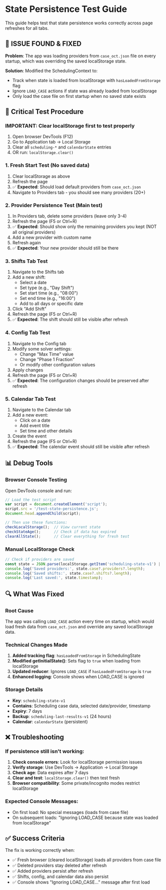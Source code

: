 # State Persistence Test Guide

This guide helps test that state persistence works correctly across page refreshes for all tabs.

## 🔧 **ISSUE FOUND & FIXED**

**Problem**: The app was loading providers from `case_oct.json` file on every startup, which was overriding the saved localStorage state.

**Solution**: Modified the SchedulingContext to:
- Track when state is loaded from localStorage with `hasLoadedFromStorage` flag
- Ignore `LOAD_CASE` actions if state was already loaded from localStorage
- Only load the case file on first startup when no saved state exists

## 🧪 **Critical Test Procedure**

### **IMPORTANT: Clear localStorage first to test properly**
1. Open browser DevTools (F12)
2. Go to Application tab → Local Storage
3. Clear all `scheduling-*` and `calendarState` entries
4. OR run: `localStorage.clear()`

### 1. **Fresh Start Test** (No saved data)
1. Clear localStorage as above
2. Refresh the page
3. ✅ **Expected**: Should load default providers from `case_oct.json`
4. Navigate to Providers tab - you should see many providers (20+)

### 2. **Provider Persistence Test** (Main test)
1. In Providers tab, delete some providers (leave only 3-4)
2. Refresh the page (F5 or Ctrl+R)
3. ✅ **Expected**: Should show only the remaining providers you kept (NOT all original providers)
4. Add a new provider with custom name
5. Refresh again
6. ✅ **Expected**: Your new provider should still be there

### 3. **Shifts Tab Test**
1. Navigate to the Shifts tab
2. Add a new shift:
   - Select a date
   - Set type (e.g., "Day Shift")
   - Set start time (e.g., "08:00")
   - Set end time (e.g., "16:00")
   - Add to all days or specific date
3. Click "Add Shift"
4. Refresh the page (F5 or Ctrl+R)
5. ✅ **Expected**: The shift should still be visible after refresh

### 4. **Config Tab Test**
1. Navigate to the Config tab
2. Modify some solver settings:
   - Change "Max Time" value
   - Change "Phase 1 Fraction"
   - Or modify other configuration values
3. Apply changes
4. Refresh the page (F5 or Ctrl+R)
5. ✅ **Expected**: The configuration changes should be preserved after refresh

### 5. **Calendar Tab Test**  
1. Navigate to the Calendar tab
2. Add a new event:
   - Click on a date
   - Add event title
   - Set time and other details
3. Create the event
4. Refresh the page (F5 or Ctrl+R)
5. ✅ **Expected**: The calendar event should still be visible after refresh

## 📊 **Debug Tools**

### Browser Console Testing
Open DevTools console and run:
```javascript
// Load the test script
var script = document.createElement('script');
script.src = '/test-state-persistence.js';
document.head.appendChild(script);

// Then use these functions:
checkLocalStorage();  // View current state
checkStateAge();      // Check if data has expired
clearAllState();      // Clear everything for fresh test
```

### Manual LocalStorage Check
```javascript
// Check if providers are saved
const state = JSON.parse(localStorage.getItem('scheduling-state-v1') || '{}');
console.log('Saved providers:', state.case?.providers?.length);
console.log('Saved shifts:', state.case?.shifts?.length);
console.log('Last saved:', state.timestamp);
```

## 🔍 **What Was Fixed**

### Root Cause
The app was calling `LOAD_CASE` action every time on startup, which would load fresh data from `case_oct.json` and override any saved localStorage data.

### Technical Changes Made

1. **Added tracking flag**: `hasLoadedFromStorage` in SchedulingState
2. **Modified getInitialState()**: Sets flag to `true` when loading from localStorage
3. **Updated reducer**: Ignores `LOAD_CASE` if `hasLoadedFromStorage` is `true`
4. **Enhanced logging**: Console shows when LOAD_CASE is ignored

### Storage Details
- **Key**: `scheduling-state-v1`
- **Contains**: Scheduling case data, selected date/provider, timestamp
- **Expiry**: 7 days
- **Backup**: `scheduling-last-results-v1` (24 hours)
- **Calendar**: `calendarState` (persistent)

## ❌ **Troubleshooting**

### If persistence still isn't working:
1. **Check console errors**: Look for localStorage permission issues
2. **Verify storage**: Use DevTools → Application → Local Storage
3. **Check age**: Data expires after 7 days
4. **Clear and test**: `localStorage.clear()` then test fresh
5. **Browser compatibility**: Some private/incognito modes restrict localStorage

### Expected Console Messages:
- On first load: No special messages (loads from case file)
- On subsequent loads: "Ignoring LOAD_CASE because state was loaded from localStorage"

## ✅ **Success Criteria**

The fix is working correctly when:
- ✅ Fresh browser (cleared localStorage) loads all providers from case file
- ✅ Deleted providers stay deleted after refresh
- ✅ Added providers persist after refresh  
- ✅ Shifts, config, and calendar data also persist
- ✅ Console shows "Ignoring LOAD_CASE..." message after first load